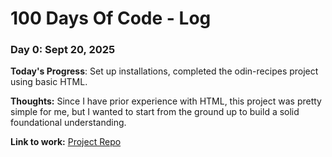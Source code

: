 # 100 Days Of Code - Log

### Day 0: Sept 20, 2025

**Today's Progress**: Set up installations, completed the odin-recipes project using basic HTML.

**Thoughts:** Since I have prior experience with HTML, this project was pretty simple for me, but I wanted to start from the ground up to build a solid foundational understanding.

**Link to work:** [Project Repo]([http://www.example.com](https://github.com/LeonHan2007/odin-recipes))
